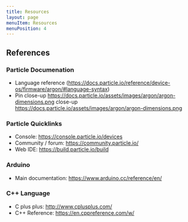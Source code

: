```yaml
---
title: Resources
layout: page
menuItem: Resources
menuPosition: 4
---
```


## References

### Particle Documenation

- Language reference (https://docs.particle.io/reference/device-os/firmware/argon/#language-syntax)
- Pin close-up https://docs.particle.io/assets/images/argon/argon-dimensions.png
close-up https://docs.particle.io/assets/images/argon/argon-dimensions.png



### Particle Quicklinks

- Console: https://console.particle.io/devices
- Community / forum: https://community.particle.io/
- Web IDE: https://build.particle.io/build



### Arduino

- Main documentation: https://www.arduino.cc/reference/en/



### C++ Language 

- C plus plus: http://www.cplusplus.com/
- C++ Reference: https://en.cppreference.com/w/